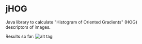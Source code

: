 jHOG
====

Java library to calculate "Histogram of Oriented Gradients" (HOG) descriptors of images.

Results so far:
![alt tag](https://raw.github.com/danielgimenes/jHOG/blob/master/doc/sofar.png)

